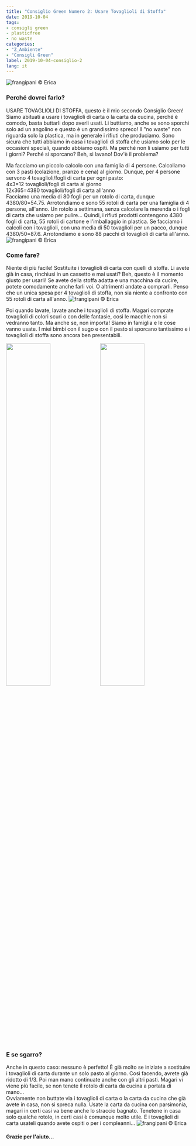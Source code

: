 ```yaml
---
title: "Consiglio Green Numero 2: Usare Tovaglioli di Stoffa"
date: 2019-10-04
tags:
- consigli green
- plasticfree
- no waste
categories:
- "Z_Ambiente"
- "Consigli Green"
label: 2019-10-04-consiglio-2
lang: it
---
```

![](header.jpeg "frangipani © Erica")

<h3>
  <font color="grey">
  </font> Perché dovrei farlo?
</h3>

USARE TOVAGLIOLI DI STOFFA, questo è il mio secondo Consiglio Green! Siamo abituati a usare i tovaglioli di carta o la carta da cucina, perché è comodo, basta buttarli dopo averli usati. Li buttiamo, anche se sono sporchi solo ad un angolino e questo è un grandissimo spreco! Il "no waste" non riguarda solo la plastica, ma in generale i rifiuti che produciamo. Sono sicura che tutti abbiamo in casa i tovaglioli di stoffa che usiamo solo per le occasioni speciali, quando abbiamo ospiti. Ma perché non li usiamo per tutti i giorni? Perché si sporcano? Beh, si lavano! Dov'è il problema?

Ma facciamo un piccolo calcolo con una famiglia di 4 persone. Calcoliamo con 3 pasti (colazione, pranzo e cena) al giorno. Dunque, per 4 persone servono 4 tovaglioli/fogli di carta per ogni pasto:
<br />
4x3=12 tovaglioli/fogli di carta al giorno 
<br />
12x365=4380 tovaglioli/fogli di carta all'anno
<br />
Facciamo una media di 80 fogli per un rotolo di carta, dunque 4380/80=54.75. Arrotondiamo e sono 55 rotoli di carta per una famiglia di 4 persone, all'anno. Un rotolo a settimana, senza calcolare la merenda o i fogli di carta che usiamo per pulire... Quindi, i rifiuti prodotti contengono 4380 fogli di carta, 55 rotoli di cartone e l'imballaggio in plastica. Se facciamo i calcoli con i tovaglioli, con una media di 50 tovaglioli per un pacco, dunque 4380/50=87.6. Arrotondiamo e sono 88 pacchi di tovaglioli di carta all'anno.
![](green1.jpeg "frangipani © Erica")

<h3>
	<font color="grey">
	</font> Come fare?
</h3>

Niente di più facile! Sostituite i tovaglioli di carta con quelli di stoffa. Li avete già in casa, rinchiusi in un cassetto e mai usati? Beh, questo è il momento giusto per usarli! Se avete della stoffa adatta e una macchina da cucire, potete comodamente anche farli voi. O altrimenti andate a comprarli. Penso che un unica spesa per 4 tovaglioli di stoffa, non sia niente a confronto con 55 rotoli di carta all'anno. 
![](green3.jpeg "frangipani © Erica")

Poi quando lavate, lavate anche i tovaglioli di stoffa. Magari comprate tovaglioli di colori scuri o con delle fantasie, così le macchie non si vedranno tanto. Ma anche se, non importa! Siamo in famiglia e le cose vanno usate. I miei bimbi con il sugo e con il pesto si sporcano tantissimo e i tovaglioli di stoffa sono ancora ben presentabili. 
<p>
  <div style="width: 100%; margin-bottom: ">
    <img style="float: left; width: 49%; margin-right: 1%" src="green2.jpeg" alt="" title="frangipani © Erica" />
    <img style="float: left; width: 49%; margin-left: 1%" src="green5.jpeg" alt="" title="frangipani © Erica" />
    <div style="clear: both"></div>
  </div>
</p>

<h3>
  <font color="grey">
  </font> E se sgarro?
</h3>

Anche in questo caso: nessuno è perfetto! È già molto se iniziate a sostituire i tovaglioli di carta durante un solo pasto al giorno. Così facendo, avrete già ridotto di 1/3. Poi man mano continuate anche con gli altri pasti. Magari vi viene più facile, se non tenete il rotolo di carta da cucina a portata di mano...
<br />
Ovviamente non buttate via i tovaglioli di carta o la carta da cucina che già avete in casa, non si spreca nulla. Usate la carta da cucina con parsimonia, magari in certi casi va bene anche lo straccio bagnato. Tenetene in casa solo qualche rotolo, in certi casi è comunque molto utile. E i tovaglioli di carta usateli quando avete ospiti o per i compleanni...
![](green4.jpeg "frangipani © Erica")

<h4>Grazie per l'aiuto...
  <font color="green">
    <i class="fa fa-smile-o"></i>
  </font>
</h4>
